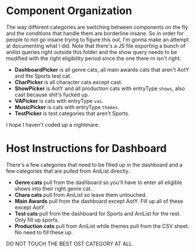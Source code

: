 # Component Organization

The way different categories are switching between components on the fly and the conditions that handle them are borderline insane. So in order for people to not go insane trying to figure this out, I'm gonna make an attempt at documenting what I did. Note that there's a JS file exporting a bunch of anilist queries right outside this folder and the show query needs to be modified with the right eligibility period since the one there rn isn't right.

- **DashboardPicker** is all genre cats, all main awards cats that aren't AotY and the Sports test cat.
- **CharPicker** is all character cats except cast.
- **ShowPicker** is AotY and all production cats with entryType `shows`, also cast because shit's fucked up.
- **VAPicker** is cats with entryType `vas`.
- **MusicPicker** is cats with entryType `themes`.
- **TestPicker** is test categories that aren't Sports.

I hope I haven't coded up a nightmare.

# Host Instructions for Dashboard

There's a few categories that need to be filled up in the dashboard and a few categories that are pulled from AniList directly.

- **Genre cats** pull from the dashboard so you'll have to enter all eligible shows into their right genre cat.
- **Chara cats** pull from AniList so leave them untouched.
- **Main Awards** pull from the dashboard except AotY. Fill up all of these except AotY.
- **Test cats** pull from the dashboard for Sports and AniList for the rest. Only fill up sports.
- **Production cats** pull from AniList while themes pull from the CSV sheet. No need to fill these up.

DO NOT TOUCH THE BEST OST CATEGORY AT ALL.